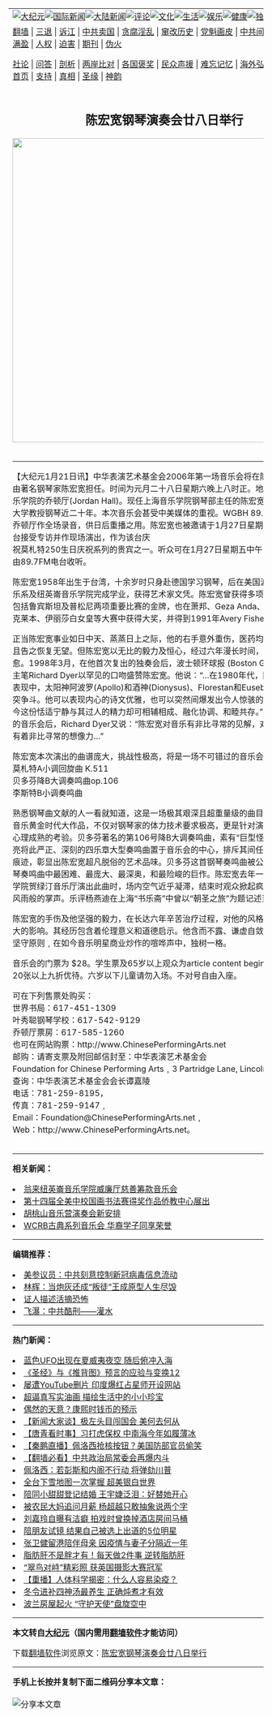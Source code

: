 <a name="1" id="1" target="_blank"></a><span id="1"></span>
<table align=center border="0"><tr><td colspan="2" VALIGN=TOP><a href="https://github.com/rccmzv3318/djy/blob/master/gb/nsc413.md#1"><img src="https://raw.githubusercontent.com/rccmzv3318/www/master/t/djy/1.jpg" title="大纪元"></a><a href="https://github.com/rccmzv3318/djy/blob/master/gb/n24hr.md#1"><img src="https://raw.githubusercontent.com/rccmzv3318/www/master/t/djy/3.jpg" title="国际新闻"></a><a href="https://github.com/rccmzv3318/djy/blob/master/gb/nsc413.md#1"><img src="https://raw.githubusercontent.com/rccmzv3318/www/master/t/djy/4.jpg" title="大陆新闻"></a><a href="https://github.com/rccmzv3318/djy/blob/master/gb/news392.md#1"><img src="https://raw.githubusercontent.com/rccmzv3318/www/master/t/djy/5.jpg" title="评论"></a><a href="https://github.com/rccmzv3318/djy/blob/master/gb/news2007.md#1"><img src="https://raw.githubusercontent.com/rccmzv3318/www/master/t/djy/6.jpg" title="文化"></a><a href="https://github.com/rccmzv3318/djy/blob/master/gb/news2008.md#1"><img src="https://raw.githubusercontent.com/rccmzv3318/www/master/t/djy/7.jpg" title="生活"></a><a href="https://github.com/rccmzv3318/djy/blob/master/gb/ncyule.md#1"><img src="https://raw.githubusercontent.com/rccmzv3318/www/master/t/djy/8.jpg" title="娱乐"></a><a href="https://github.com/rccmzv3318/djy/blob/master/gb/nsc1002.md#1"><img src="https://raw.githubusercontent.com/rccmzv3318/www/master/t/djy/9.jpg" title="健康"><a href="https://github.com/rccmzv3318/djy/blob/master/gb/nf6092.md#1"><img src="https://raw.githubusercontent.com/rccmzv3318/www/master/t/djy/10a.jpg" title="独家"></a><a href="https://github.com/rccmzv3318/djy/blob/master/gb/nf4514.md#1"><img src="https://raw.githubusercontent.com/rccmzv3318/www/master/t/djy/12a.jpg" title="头条"></a></td></tr>
<tr><td colspan="2" VALIGN=TOP><a target="_blank" href="https://github.com/rccmzv3318/www/blob/master/README.md?zsrh#1">翻墙</a> | <a target="_blank" href="https://github.com/rccmzv3318/djy/blob/master/gb/nf5657.md#1">三退</a> | <a target="_blank" href="https://github.com/rccmzv3318/djy/blob/master/gb/nf6124.md#1">诉江</a> | <a target="_blank" href="https://github.com/rccmzv3318/djy/blob/master/gb/nf1176117.md#1">中共卖国</a> | <a target="_blank" href="https://github.com/rccmzv3318/djy/blob/master/gb/nf5773.md#1">贪腐淫乱</a> | <a target="_blank" href="https://github.com/rccmzv3318/djy/blob/master/gb/nf1176115.md#1">窜改历史</a> | <a target="_blank" href="https://github.com/rccmzv3318/djy/blob/master/gb/nf1176107.md#1">党魁画皮</a> | <a target="_blank" href="https://github.com/rccmzv3318/djy/blob/master/gb/nf1320400.md#1">中共间谍</a> | <a target="_blank" href="https://github.com/rccmzv3318/djy/blob/master/gb/nf1176114.md#1">破坏传统</a> | <a target="_blank" href="https://github.com/rccmzv3318/ntdtv/blob/master/gb/prog447_1.md#1">恶贯满盈</a> | <a target="_blank" href="https://github.com/rccmzv3318/djy/blob/master/gb/ncid278.md#1">人权</a> | <a target="_blank" href="https://github.com/rccmzv3318/djy/blob/master/gb/nf1176111.md#1">迫害</a> | <a target="_blank" href="https://gitlab.com/szzdlab/mh-qikan/blob/master/README.md#1">期刊</a> | <a target="_blank" href="https://github.com/rccmzv3318/djy/blob/master/gb/nf5562.md#1">伪火</a></p><p><a target="_blank" href="https://github.com/rccmzv3318/djy/blob/master/gb/9p.md#1">社论</a> | <a target="_blank" href="https://github.com/rccmzv3318/djy/blob/master/gb/nf4378.md#1">问答</a> | <a target="_blank" href="https://github.com/rccmzv3318/djy/blob/master/gb/nf5792.md#1">剖析</a> | <a target="_blank" href="https://github.com/rccmzv3318/djy/blob/master/gb/nf5735.md#1">两岸比对</a> | <a target="_blank" href="https://github.com/rccmzv3318/djy/blob/master/gb/nf6119.md#1">各国褒奖</a> | <a target="_blank" href="https://github.com/rccmzv3318/djy/blob/master/gb/nf6120.md#1">民众声援</a> | <a target="_blank" href="https://github.com/rccmzv3318/djy/blob/master/gb/nf1188594.md#1">难忘记忆</a> | <a target="_blank" href="https://github.com/rccmzv3318/djy/blob/master/gb/nf3180.md#1">海外弘传</a> | <a target="_blank" href="https://github.com/rccmzv3318/djy/blob/master/gb/nf5410.md#1">万人上访</a> | <a target="_blank" href="https://github.com/rccmzv3318/www/blob/master/README.md?zsrh#1">平台首页</a> | <a target="_blank" href="https://github.com/rccmzv3318/djy/blob/master/gb/nf4386.md#1">支持</a> | <a target="_blank" href="https://github.com/rccmzv3318/djy/blob/master/gb/nf4389.md#1">真相</a> | <a target="_blank" href="https://github.com/rccmzv3318/djy/blob/master/gb/nf5790.md#1">圣缘</a> | <a target="_blank" href="https://github.com/rccmzv3318/djy/blob/master/gb/nf4786.md#1">神韵</a></td></tr>
<tr><td VALIGN=TOP width="626"><h2 align=center>陈宏宽钢琴演奏会廿八日举行</h2>
<img width="600" src="https://i.epochtimes.com/assets/uploads/2020/12/f258f47b3d77ac2c3b447ced06a5eef5-320x200.jpg" />
<h6></h6>
<hr>
	<p>【大纪元1月21日讯】<ahref="https://github.com/rccmzv3318/djy/blob/master/gb/tag/%E4%B8%AD%E5%8D%8E%E8%A1%A8%E6%BC%94%E8%89%BA%E6%9C%AF%E5%9F%BA%E9%87%91%E4%BC%9A.md#1">中华表演艺术基金会</a>2006年第一场音乐会将在除夕夜举行。由著名钢琴家<ahref="https://github.com/rccmzv3318/djy/blob/master/gb/tag/%E9%99%88%E5%AE%8F%E5%AE%BD.md#1">陈宏宽</a>担任。时间为元月二十八日星期六晚上八时正。地点在纽英崙音乐学院的乔顿厅(Jordan Hall)。现任上海音乐学院钢琴部主任的陈宏宽，曾在波士顿大学教授钢琴近二十年。本次音乐会甚受中美媒体的重视。WGBH 89.7FM电台将在乔顿厅作全场录音，供日后重播之用。陈宏宽也被邀请于1月27日星期五赴WGBH电台接受专访并作现场演出，作为该台庆<br />祝莫札特250生日庆祝系列的贵宾之一。听众可在1月27日星期五中午12时至1时，由89.7FM电台收听。</p>
<p><ahref="https://github.com/rccmzv3318/djy/blob/master/gb/tag/%E9%99%88%E5%AE%8F%E5%AE%BD.md#1">陈宏宽</a>1958年出生于台湾，十余岁时只身赴德国学习钢琴，后在美国波士顿大学音乐系及纽英崙音乐学院完成学业，获得艺术家文凭。陈宏宽曾获得多项国际性大奖，包括鲁宾斯坦及普松尼两项重要比赛的金牌，也在萧邦、Geza Anda、Montreal、凡克莱本、伊丽莎白女皇等大赛中获得大奖，并得到1991年Avery Fisher音乐成就奖。</p>
<p>正当陈宏宽事业如日中天、蒸蒸日上之际，他的右手意外重伤，医药均束手无策，并且告之恢复无望。但陈宏宽以无比的毅力及恒心，经过六年漫长时间，终于伤势痊愈。1998年3月，在他首次复出的独奏会后，波士顿环球报 (Boston Globe) 的乐评主笔Richard Dyer以罕见的口吻盛赞陈宏宽。他说：“…在1980年代，陈宏宽的钢琴表现中，太阳神阿波罗(Apollo)和酒神(Dionysus)、Florestan和Eusebuis双方在冲突争斗。他可以表现内心的诗文优雅，也可以突然间爆发出令人惊骇的驾驭力。而如今这份恬适宁静与其过人的精力却可相辅相成、融化协调、和睦共存。”在1999年1月的音乐会后，Richard Dyer又说：“陈宏宽对音乐有非比寻常的见解，对他的乐器也有着非比寻常的想像力…”</p>
<p>陈宏宽本次演出的曲谱庞大，挑战性极高，将是一场不可错过的音乐会。曲目包括：<br />莫札特A小调回旋曲 K.511<br />贝多芬降B大调奏鸣曲op.106<br />李斯特B小调奏鸣曲</p>
<p>熟悉钢琴曲文献的人一看就知道，这是一场极其艰深且超重量级的曲目单。其中包括音乐黄金时代大作品，不仅对钢琴家的体力技术要求极高，更是针对演出者的智力及心理成熟的考验。贝多芬著名的第106号降B大调奏鸣曲，素有“巨型怪兽”之称。陈宏亮将此严正、深刻的四乐章大型奏鸣曲置于音乐会的中心，排斥其间任何肤浅炫技的痕迹，彰显出陈宏宽超凡脱俗的艺术品味。贝多芬这首钢琴奏鸣曲被公认为是所有钢琴奏鸣曲中最困难、最庞大、最深奥，和最险峻的巨作。陈宏宽去年一月在上海音乐学院贺绿汀音乐厅演出此曲时，场内空气近乎凝滞，结束时观众掀起疯狂的喝采与暴风雨般的掌声。乐评杨燕迪在上海“书乐斋”中曾以“朝圣之旅”为题记述当时的演出。</p>
<p>陈宏宽的手伤及他坚强的毅力，在长达六年辛苦治疗过程，对他的风格及成熟度有重大的影响。其经历包含着伦理意义和道德启示。他含而不露、谦虚自敛、心平气和，坚守原则﹐在如今音乐明星商业炒作的喧哗声中，独树一格。</p>
<p>音乐会的门票为 $28。学生票及65岁以上观众为article content begin -->0。团体票20张以上九折优待。六岁以下儿童请勿入场。不对号自由入座。</p>
<p>可在下列售票处购买：<br />世界书局：617-451-1309<br />叶秀聪钢琴学校：617-542-9129<br />乔顿厅票房：617-585-1260<br />也可在网站购票：http://www.ChinesePerformingArts.net<br />邮购：请寄支票及附回邮信封至：<ahref="https://github.com/rccmzv3318/djy/blob/master/gb/tag/%E4%B8%AD%E5%8D%8E%E8%A1%A8%E6%BC%94%E8%89%BA%E6%9C%AF%E5%9F%BA%E9%87%91%E4%BC%9A.md#1">中华表演艺术基金会</a><br />Foundation for Chinese Performing Arts﹐3 Partridge Lane, Lincoln MA 01773<br />查询：中华表演艺术基金会会长谭嘉陵<br />电话：781-259-8195，<br />传真：781-259-9147﹐<br />Email：Foundation@ChinesePerformingArts.net﹐<br />Web：http://www.ChinesePerformingArts.net。<br /><font color=#ffffff>(http://www.dajiyuan.com)</font></p>
	
<hr>


<strong>相关新闻：</strong>
<li><a href="https://github.com/rccmzv3318/djy/blob/master/gb/5/6/9/n949129.md#1">翁来纽英崙音乐学院威廉厅慈善筹款音乐会</a></li>
<li><a href="https://github.com/rccmzv3318/djy/blob/master/gb/5/6/17/n958149.md#1">第十四届全美中校国画书法赛得奖作品侨教中心展出</a></li>
<li><a href="https://github.com/rccmzv3318/djy/blob/master/gb/5/8/6/n1009537.md#1">胡桃山音乐营演奏会新安排</a></li>
<li><a href="https://github.com/rccmzv3318/djy/blob/master/gb/5/8/20/n1024678.md#1">WCRB古典系列音乐会 华裔学子同享荣誉</a></li>
<hr>


<strong>编辑推荐：</strong>
<li><a href="https://github.com/onzhi266/djy/blob/master/gb/20/2/22/n11887949.md#1">美参议员：中共刻意控制新冠病毒信息流动</a></li>
<li><a href="https://github.com/tsiac2612/djy/blob/master/gb/18/10/24/n10806244.md#1" target="_blank">林辉：当炮灰还成“叛徒”王成原型人生尽毁</a></li><li><a href="https://github.com/rccmzv3318/djy/blob/master/gb/16/8/7/n8177641.md?dfh#1" target="_blank">证人描述活摘恐怖</a></li><li><a href="https://github.com/tsiac2612/djy/blob/master/gb/13/5/19/n3874295.md#1" target="_blank">飞瀑：中共酷刑——灌水</a></li>
<hr>

<strong>热门新闻：</strong>
<li><a href="https://github.com/rnjpct3368/djy/blob/master/gb/21/1/4/n12665017.md#1">蓝色UFO出现在夏威夷夜空 随后俯冲入海</a></li>
<li><a href="https://github.com/rnjpct3368/djy/blob/master/gb/20/10/3/n12449907.md#1">《圣经》与《推背图》预言的应验与变换12</a></li>
<li><a href="https://github.com/rnjpct3368/djy/blob/master/gb/21/1/3/n12663595.md#1">屡遭YouTube删片 印度爆红占星师开设网站</a></li>
<li><a href="https://github.com/rnjpct3368/djy/blob/master/gb/21/1/4/n12665193.md#1">超逼真写实油画 描绘生活中的小小珍宝</a></li>
<li><a href="https://github.com/rnjpct3368/djy/blob/master/gb/20/12/27/n12647950.md#1">偶然的天意？康熙时钱币的预示</a></li>
<li><a href="https://github.com/rnjpct3368/djy/blob/master/gb/21/1/8/n12675971.md#1">【新闻大家谈】极左头目闯国会 美何去何从</a></li>
<li><a href="https://github.com/rnjpct3368/djy/blob/master/gb/21/1/10/n12678164.md#1">【唐青看时事】习打虎保权 中南海今年如履薄冰</a></li>
<li><a href="https://github.com/rnjpct3368/djy/blob/master/gb/21/1/9/n12676819.md#1">【秦鹏直播】佩洛西抢核按钮？美国防部官员偷笑</a></li>
<li><a href="https://github.com/rnjpct3368/djy/blob/master/gb/21/1/8/n12674609.md#1">【翻墙必看】中共政治局常委会再爆内斗</a></li>
<li><a href="https://github.com/rnjpct3368/djy/blob/master/gb/21/1/7/n12674368.md#1">佩洛西：若彭斯和内阁不行动 将弹劾川普</a></li>
<li><a href="https://github.com/rnjpct3368/djy/blob/master/gb/21/1/8/n12675056.md#1">全台下雪地图一次掌握 超美银白世界</a></li>
<li><a href="https://github.com/rnjpct3368/djy/blob/master/gb/21/1/7/n12672836.md#1">陪同小甜甜登记结婚 王宇婕泛泪：好替她开心</a></li>
<li><a href="https://github.com/rnjpct3368/djy/blob/master/gb/21/1/7/n12673990.md#1">被农民大妈追问月薪 杨超越只敢抽象说两个字</a></li>
<li><a href="https://github.com/rnjpct3368/djy/blob/master/gb/21/1/8/n12676634.md#1">刘嘉玲自曝有洁癖 拍戏时曾换掉酒店房间马桶</a></li>
<li><a href="https://github.com/rnjpct3368/djy/blob/master/gb/21/1/7/n12674191.md#1">陪朋友试镜 结果自己被选上出道的5位明星</a></li>
<li><a href="https://github.com/rnjpct3368/djy/blob/master/gb/21/1/8/n12674476.md#1">张卫健留港陪伴母亲 因疫情与妻子分隔近一年</a></li>
<li><a href="https://github.com/rnjpct3368/djy/blob/master/gb/21/1/7/n12672247.md#1">脂肪肝不是胖才有！每天做2件事 逆转脂肪肝</a></li>
<li><a href="https://github.com/rnjpct3368/djy/blob/master/gb/21/1/7/n12673448.md#1">“翠鸟对峙”精彩照 获英国摄影大赛冠军</a></li>
<li><a href="https://github.com/rnjpct3368/djy/blob/master/gb/21/1/7/n12672435.md#1">【重播】人体科学揭密：什么人容易染疫？</a></li>
<li><a href="https://github.com/rnjpct3368/djy/blob/master/gb/21/1/7/n12672192.md#1">冬令进补四神汤最养生 正确炖煮才有效</a></li>
<li><a href="https://github.com/rnjpct3368/djy/blob/master/gb/21/1/9/n12677405.md#1">波兰房屋起火 “守护天使”盘旋空中</a></li>
<hr>

<strong>本文转自<a href="https://www.epochtimes.com">大纪元</a>（国内需用<a href="https://github.com/rccmzv3318/www/blob/master/README.md#8">翻墙软件</a>才能访问）</strong><p>下载<a href="https://github.com/rccmzv3318/www/blob/master/README.md#8">翻墙软件</a>浏览原文：<a href="https://www.epochtimes.com/gb/6/1/21/n1197617.htm">陈宏宽钢琴演奏会廿八日举行</a></p><hr>

<strong>手机上长按并复制下面二维码分享本文章：</strong><br><br><img src="https://chart.apis.google.com/chart?cht=qr&chs=240x240&choe=UTF-8&chld=M|2&chl=https://github.com/rccmzv3318/djy/blob/master/gb/6/1/21/n1197617.md%231" title="分享本文章"></td><td VALIGN=TOP><a href="https://github.com/rccmzv3318/djy/blob/master/gb/16/1/21/n4622075.md?dfh#1" target="_blank"><img src="https://raw.githubusercontent.com/rccmzv3318/djy/master/gb/300/wei-f1.jpg" title="中共的伪火骗局"  alt="中共的伪火骗局"></a><br><a href="https://github.com/rccmzv3318/www/blob/master/README.md?dfh#9" target="_blank"><img src="https://raw.githubusercontent.com/rccmzv3318/djy/master/gb/300/yong-h.jpg" title="永恒的见证"  alt="永恒的见证"></a><br><a href="https://github.com/rccmzv3318/djy/blob/master/gb/13/9/29/n3974789.md?dfh#1" target="_blank"><img src="https://raw.githubusercontent.com/rccmzv3318/djy/master/gb/300/shang-lnz.jpg" title="善良女子被中共投男牢"  alt="善良女子被中共投男牢"></a><br><a href="https://github.com/rccmzv3318/djy/blob/master/gb/16/3/16/n4663449.md?dfh#1" target="_blank"><img src="https://raw.githubusercontent.com/rccmzv3318/djy/master/gb/300/huo-z3.jpg" title="警卫目击活摘器官"  alt="警卫目击活摘器官"></a><br><a href="https://github.com/rccmzv3318/djy/blob/master/gb/16/8/7/n8177641.md?dfh#1" target="_blank"><img src="https://raw.githubusercontent.com/rccmzv3318/djy/master/gb/300/huo-z4.jpg" title="证人描述活摘恐怖"  alt="证人描述活摘恐怖"></a><br><a href="https://github.com/rccmzv3318/djy/blob/master/gb/10/4/19/n2881569.md?dfh#1" target="_blank"><img src="https://raw.githubusercontent.com/rccmzv3318/djy/master/gb/300/huo-z1.jpg" title="揭开活摘器官黑幕"  alt="揭开活摘器官黑幕"></a><br><a href="https://github.com/rccmzv3318/djy/blob/master/gb/10/11/7/n3077476.md?dfh#1" target="_blank"><img src="https://raw.githubusercontent.com/rccmzv3318/djy/master/gb/300/ma-ks.jpg" title="马克思的成魔之路"  alt="马克思的成魔之路"></a><br><a href="https://github.com/rccmzv3318/djy/blob/master/gb/14/6/9/n4173977.md?dfh#1" target="_blank"><img src="https://raw.githubusercontent.com/rccmzv3318/djy/master/gb/300/chang-zs.jpg" title="藏字石 蕴天机"  alt="藏字石 蕴天机"></a><br><a href="https://github.com/rccmzv3318/djy/blob/master/gb/18/5/10/n10381511.md?dfh#1" target="_blank"><img src="https://raw.githubusercontent.com/rccmzv3318/djy/master/gb/300/st1.jpg" title="关注3亿人三退"  alt="关注3亿人三退"></a><br><a href="https://github.com/rccmzv3318/djy/blob/master/gb/18/3/21/n10237682.md?dfh#1" target="_blank"><img src="https://raw.githubusercontent.com/rccmzv3318/djy/master/gb/300/jie-t.jpg" title="解体中共复兴中华"  alt="解体中共复兴中华"></a><br><a href="https://github.com/rccmzv3318/djy/blob/master/gb/9/2/9/n2422991.md?dfh#1" target="_blank"><img src="https://raw.githubusercontent.com/rccmzv3318/djy/master/gb/300/gao-zs.jpg" title="中共迫害良心律师"  alt="中共迫害良心律师"></a><br><a href="https://github.com/rccmzv3318/djy/blob/master/gb/18/12/9/n10900044.md?dfh#1" target="_blank"><img src="https://raw.githubusercontent.com/rccmzv3318/djy/master/gb/300/sj1.jpg" title="303万人举报江泽民"  alt="303万人举报江泽民"></a><br><a href="https://github.com/rccmzv3318/djy/blob/master/gb/18/8/28/n10672014.md?dfh#1" target="_blank"><img src="https://raw.githubusercontent.com/rccmzv3318/djy/master/gb/300/sj2.jpg" title="这些官员为何起诉江泽民"  alt="这些官员为何起诉江泽民"></a><br><a href="https://github.com/rccmzv3318/djy/blob/master/gb/8/12/18/n2367165.md?dfh#1" target="_blank"><img src="https://raw.githubusercontent.com/rccmzv3318/djy/master/gb/300/liangan.jpg" title="海峡两岸的强烈对比"  alt="海峡两岸的强烈对比"></a><br><a href="https://github.com/rccmzv3318/djy/blob/master/gb/15/12/10/n4593139.md?dfh#1" target="_blank"><img src="https://raw.githubusercontent.com/rccmzv3318/djy/master/gb/300/jia-ndzl.jpg" title="加拿大总理的贺信"  alt="加拿大总理的贺信"></a><br><a href="https://github.com/rccmzv3318/djy/blob/master/gb/11/6/17/n3289382.md?dfh#1" target="_blank"><img src="https://raw.githubusercontent.com/rccmzv3318/djy/master/gb/300/xiao-wd.jpg" title="探寻真相兼听则明"  alt="探寻真相兼听则明"></a><br><a href="https://github.com/rccmzv3318/djy/blob/master/gb/18/10/27/n10812623.md?dfh#1" target="_blank"><img src="https://raw.githubusercontent.com/rccmzv3318/djy/master/gb/300/yindu.jpg" title="印度媒体报道东方"  alt="印度媒体报道东方"></a><br><a href="https://github.com/rccmzv3318/djy/blob/master/gb/18/6/9/n10469652.md?dfh#1" target="_blank"><img src="https://raw.githubusercontent.com/rccmzv3318/djy/master/gb/300/xie-j.jpg" title="不一样的海外校园"  alt="不一样的海外校园"></a><br><a href="https://github.com/rccmzv3318/djy/blob/master/gb/7/4/5/n1669415.md?dfh#1" target="_blank"><img src="https://raw.githubusercontent.com/rccmzv3318/djy/master/gb/300/li-up.jpg" title="从大师到徒弟的传奇"  alt="从大师到徒弟的传奇"></a><br><a href="https://github.com/rccmzv3318/djy/blob/master/gb/17/5/26/n9191512.md?dfh#1" target="_blank"><img src="https://raw.githubusercontent.com/rccmzv3318/djy/master/gb/300/zfl2.jpg" title="亿万人与东方一本奇书"  alt="亿万人与东方一本奇书"></a><br><a href="https://github.com/rccmzv3318/djy/blob/master/gb/13/11/27/n4020290.md?dfh#1" target="_blank"><img src="https://raw.githubusercontent.com/rccmzv3318/djy/master/gb/300/zhen-h.jpg" title="大陆见不到的震撼场面"  alt="大陆见不到的震撼场面"></a><br><a href="https://github.com/rccmzv3318/djy/blob/master/gb/15/7/17/n4482910.md?dfh#1" target="_blank"><img src="https://raw.githubusercontent.com/rccmzv3318/djy/master/gb/300/dalu-sk.jpg" title="人心向善 大陆当初盛况"  alt="人心向善 大陆当初盛况"></a><br><a href="https://github.com/rccmzv3318/djy/blob/master/gb/19/1/5/n10955468.md?dfh#1" target="_blank"><img src="https://raw.githubusercontent.com/rccmzv3318/djy/master/gb/300/zfl1.jpg" title="追寻真理 这书讲什么"  alt="追寻真理 这书讲什么"></a><br><a href="https://github.com/rccmzv3318/www/blob/master/README.md?dfh#1" target="_blank"><img src="https://raw.githubusercontent.com/rccmzv3318/djy/master/gb/300/fq1.jpg" title="下载免费翻墙软件"  alt="下载免费翻墙软件"></a><br></td></tr></table>
